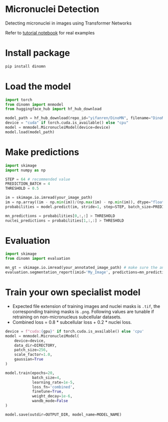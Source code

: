 # Micronuclei Detection
Detecting micronuclei in images using Transformer Networks

Refer to [tutorial notebook](tutorials/tutorial.ipynb) for real examples


# Install package
```bash
pip install dinomn
```

# Load the model
```python
import torch
from dinomn import mnmodel
from huggingface_hub import hf_hub_download

model_path = hf_hub_download(repo_id="yifanren/DinoMN", filename="DinoMN.pth")
device = "cuda" if torch.cuda.is_available() else "cpu"
model = mnmodel.MicronucleiModel(device=device)
model.load(model_path)
```

#  Make predictions
```python
import skimage
import numpy as np

STEP = 64 # recommended value
PREDICTION_BATCH = 4
THRESHOLD = 0.5

im = skimage.io.imread(your_image_path)
im = np.array((im - np.min(im))/(np.max(im) - np.min(im)), dtype="float32") # normalize image
probabilities = model.predict(im, stride=1, step=STEP, batch_size=PREDICTION_BATCH)

mn_predictions = probabilities[0,:,:] > THRESHOLD
nuclei_predictions = probabilities[1,:,:] > THRESHOLD
```

# Evaluation
```python
import skimage
from dinomn import evaluation

mn_gt = skimage.io.imread(your_annotated_image_path) # make sure the annotations are masks
evaluation.segmentation_report(imid='My_Image', predictions=mn_predictions, gt=mn_gt, intersection_ratio=0.1)
```

# Train your own specialist model
- Expected file extension of training images and nuclei masks is `.tif`, the corresponding training masks is `.png`. Following values are tunable if retraining on non-micronucleus subcellular datasets.
- Combined loss = 0.8 * subcellular loss + 0.2 * nuclei loss.

```python
device = f"cuda:{gpu}" if torch.cuda.is_available() else 'cpu'
model = mnmodel.MicronucleiModel(
    device=device,
    data_dir=DIRECTORY,
    patch_size=256,
    scale_factor=1.0,
    gaussian=True
)

model.train(epochs=20, 
            batch_size=4, 
            learning_rate=1e-5, 
            loss_fn='combined',
            finetune=True,
            weight_decay=1e-6,
            wandb_mode=False
)

model.save(outdir=OUTPUT_DIR, model_name=MODEL_NAME)
```